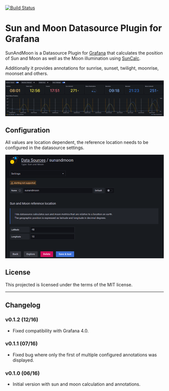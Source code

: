 [![Build Status](https://travis-ci.org/fetzerch/grafana-sunandmoon-datasource.svg?branch=master)](https://travis-ci.org/fetzerch/grafana-sunandmoon-datasource)

# Sun and Moon Datasource Plugin for Grafana

SunAndMoon is a Datasource Plugin for [Grafana](https://grafana.org) that
calculates the position of Sun and Moon as well as the Moon illumination using
[SunCalc](https://github.com/mourner/suncalc).

Additionally it provides annotations for sunrise, sunset, twilight,
moonrise, moonset and others.

![SunAndMoon](https://raw.githubusercontent.com/fetzerch/grafana-sunandmoon-datasource/master/src/img/screenshot.png)

## Configuration

All values are location dependent, the reference location needs to be
configured in the datasource settings.

![SunAndMoon Configuration](https://raw.githubusercontent.com/fetzerch/grafana-sunandmoon-datasource/master/src/img/configuration.png)

## License

This projected is licensed under the terms of the MIT license.

---

## Changelog

### v0.1.2 (12/16)

- Fixed compatibility with Grafana 4.0.

### v0.1.1 (07/16)

- Fixed bug where only the first of multiple configured annotations was
  displayed.

### v0.1.0 (06/16)

- Initial version with sun and moon calculation and annotations.
